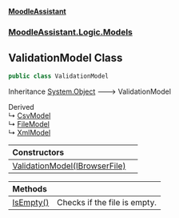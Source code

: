 #### [MoodleAssistant](index.md 'index')
### [MoodleAssistant.Logic.Models](MoodleAssistant.Logic.Models.md 'MoodleAssistant.Logic.Models')

## ValidationModel Class

```csharp
public class ValidationModel
```

Inheritance [System.Object](https://docs.microsoft.com/en-us/dotnet/api/System.Object 'System.Object') &#129106; ValidationModel

Derived  
&#8627; [CsvModel](MoodleAssistant.Logic.Models.CsvModel.md 'MoodleAssistant.Logic.Models.CsvModel')  
&#8627; [FileModel](MoodleAssistant.Logic.Models.FileModel.md 'MoodleAssistant.Logic.Models.FileModel')  
&#8627; [XmlModel](MoodleAssistant.Logic.Models.XmlModel.md 'MoodleAssistant.Logic.Models.XmlModel')

| Constructors | |
| :--- | :--- |
| [ValidationModel(IBrowserFile)](MoodleAssistant.Logic.Models.ValidationModel.ValidationModel(Microsoft.AspNetCore.Components.Forms.IBrowserFile).md 'MoodleAssistant.Logic.Models.ValidationModel.ValidationModel(Microsoft.AspNetCore.Components.Forms.IBrowserFile)') | |

| Methods | |
| :--- | :--- |
| [IsEmpty()](MoodleAssistant.Logic.Models.ValidationModel.IsEmpty().md 'MoodleAssistant.Logic.Models.ValidationModel.IsEmpty()') | Checks if the file is empty. |

